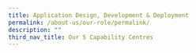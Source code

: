 ```yaml
---
title: Application Design, Development & Deployment
permalink: /about-us/our-role/permalink/
description: ""
third_nav_title: Our 5 Capability Centres
---
```

